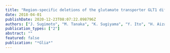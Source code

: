 ```yaml
---
title: "Region-specific deletions of the glutamate transporter GLT1 differentially affect seizure activity and neurodegeneration in mice"
date: 2018-04-01
publishDate: 2020-12-23T08:07:22.098796Z
authors: ["J. Sugimoto", "M. Tanaka", "K. Sugiyama", "Y. Ito", "H. Aizawa", "M. Soma", "T. Shimizu", "A. Mitani", "K. Tanaka"]
publication_types: ["2"]
abstract: ""
featured: false
publication: "*Glia*"
---
```


